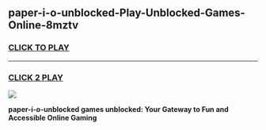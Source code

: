 
## paper-i-o-unblocked-Play-Unblocked-Games-Online-8mztv
<h3>
<a href="https://premium76.site?title=paper-i-o-unblocked&ref=25A">CLICK TO PLAY</a></h3>
<hr>

<h3>
<a href="https://premium76.site?title=paper-i-o-unblocked&ref=25A">CLICK 2 PLAY</a>
  
</h3>

<a href="https://premium76.site?title=paper-i-o-unblocked&ref=25A"><img src="https://clearcache.store/games.png"></a>


**paper-i-o-unblocked games unblocked: Your Gateway to Fun and Accessible Online Gaming**
